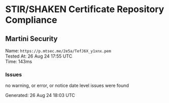 # STIR/SHAKEN Certificate Repository Compliance

## Martini Security

Name: `https://p.mtsec.me/2e5a/TefJ6X_y1xnx.pem`\
Tested At: 26 Aug 24 17:55 UTC\
Time: 143ms

### Issues

no warning, or error, or notice date level issues were found

Generated: 26 Aug 24 18:03 UTC